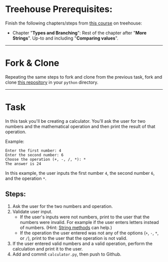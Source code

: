 # Treehouse Prerequisites:

Finish the following chapters/steps from [this course](https://teamtreehouse.com/library/python-basics-3) on treehouse:

- Chapter "**Types and Branching**": Rest of the chapter after "**More Strings**". Up-to and including "**Comparing values**".

---

# Fork & Clone

Repeating the same steps to fork and clone from the previous task, fork and clone [this repository](https://github.com/JoinCODED/calculator) in your `python` directory.

---

# Task 

In this task you'll be creating a calculator. You'll ask the user for two numbers and the mathematical operation and then print the result of that operation.

Example:

```
Enter the first number: 4
Enter the second number: 6
Choose the operation (+, -, /, *): *
The answer is 24
```

In this example, the user inputs the first number `4`, the second number `6`, and the operation `*`.

## Steps:
1. Ask the user for the two numbers and operation.
2. Validate user input.
	- If the user's inputs were not numbers, print to the user that the numbers were invalid. For example if the user enters letters instead of numbers. (Hint: [String methods](https://www.w3schools.com/python/python_ref_string.asp) can help.)
	- If the operation the user entered was not any of the options (`+`, `-`, `*`, or `/`), print to the user that the operation is not valid.
3. If the user entered valid numbers and a valid operation, perform the calculation and print it to the user.
4. Add and commit `calculator.py`, then push to Github.
